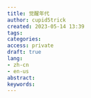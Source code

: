 ```yaml
---
title: 觉醒年代
author: cupid5trick
created: 2023-05-14 13:39
tags: 
categories: 
access: private
draft: true
lang:
- zh-cn
- en-us
abstract:
keywords:
---
```



